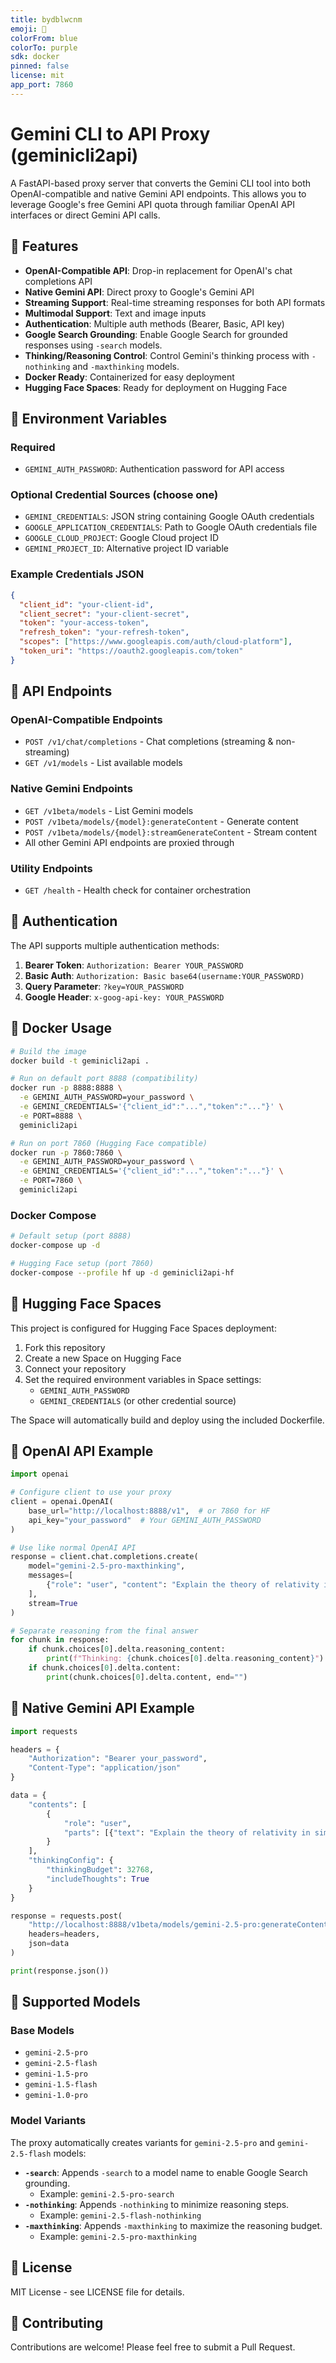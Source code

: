 ```yaml
---
title: bydblwcnm
emoji: 🤖
colorFrom: blue
colorTo: purple
sdk: docker
pinned: false
license: mit
app_port: 7860
---
```


# Gemini CLI to API Proxy (geminicli2api)

A FastAPI-based proxy server that converts the Gemini CLI tool into both OpenAI-compatible and native Gemini API endpoints. This allows you to leverage Google's free Gemini API quota through familiar OpenAI API interfaces or direct Gemini API calls.

## 🚀 Features

- **OpenAI-Compatible API**: Drop-in replacement for OpenAI's chat completions API
- **Native Gemini API**: Direct proxy to Google's Gemini API
- **Streaming Support**: Real-time streaming responses for both API formats
- **Multimodal Support**: Text and image inputs
- **Authentication**: Multiple auth methods (Bearer, Basic, API key)
- **Google Search Grounding**: Enable Google Search for grounded responses using `-search` models.
- **Thinking/Reasoning Control**: Control Gemini's thinking process with `-nothinking` and `-maxthinking` models.
- **Docker Ready**: Containerized for easy deployment
- **Hugging Face Spaces**: Ready for deployment on Hugging Face

## 🔧 Environment Variables

### Required
- `GEMINI_AUTH_PASSWORD`: Authentication password for API access

### Optional Credential Sources (choose one)
- `GEMINI_CREDENTIALS`: JSON string containing Google OAuth credentials
- `GOOGLE_APPLICATION_CREDENTIALS`: Path to Google OAuth credentials file
- `GOOGLE_CLOUD_PROJECT`: Google Cloud project ID
- `GEMINI_PROJECT_ID`: Alternative project ID variable

### Example Credentials JSON
```json
{
  "client_id": "your-client-id",
  "client_secret": "your-client-secret", 
  "token": "your-access-token",
  "refresh_token": "your-refresh-token",
  "scopes": ["https://www.googleapis.com/auth/cloud-platform"],
  "token_uri": "https://oauth2.googleapis.com/token"
}
```

## 📡 API Endpoints

### OpenAI-Compatible Endpoints
- `POST /v1/chat/completions` - Chat completions (streaming & non-streaming)
- `GET /v1/models` - List available models

### Native Gemini Endpoints  
- `GET /v1beta/models` - List Gemini models
- `POST /v1beta/models/{model}:generateContent` - Generate content
- `POST /v1beta/models/{model}:streamGenerateContent` - Stream content
- All other Gemini API endpoints are proxied through

### Utility Endpoints
- `GET /health` - Health check for container orchestration

## 🔐 Authentication

The API supports multiple authentication methods:

1. **Bearer Token**: `Authorization: Bearer YOUR_PASSWORD`
2. **Basic Auth**: `Authorization: Basic base64(username:YOUR_PASSWORD)`
3. **Query Parameter**: `?key=YOUR_PASSWORD`
4. **Google Header**: `x-goog-api-key: YOUR_PASSWORD`

## 🐳 Docker Usage

```bash
# Build the image
docker build -t geminicli2api .

# Run on default port 8888 (compatibility)
docker run -p 8888:8888 \
  -e GEMINI_AUTH_PASSWORD=your_password \
  -e GEMINI_CREDENTIALS='{"client_id":"...","token":"..."}' \
  -e PORT=8888 \
  geminicli2api

# Run on port 7860 (Hugging Face compatible)
docker run -p 7860:7860 \
  -e GEMINI_AUTH_PASSWORD=your_password \
  -e GEMINI_CREDENTIALS='{"client_id":"...","token":"..."}' \
  -e PORT=7860 \
  geminicli2api
```

### Docker Compose

```bash
# Default setup (port 8888)
docker-compose up -d

# Hugging Face setup (port 7860)
docker-compose --profile hf up -d geminicli2api-hf
```

## 🤗 Hugging Face Spaces

This project is configured for Hugging Face Spaces deployment:

1. Fork this repository
2. Create a new Space on Hugging Face
3. Connect your repository
4. Set the required environment variables in Space settings:
   - `GEMINI_AUTH_PASSWORD`
   - `GEMINI_CREDENTIALS` (or other credential source)

The Space will automatically build and deploy using the included Dockerfile.

## 📝 OpenAI API Example

```python
import openai

# Configure client to use your proxy
client = openai.OpenAI(
    base_url="http://localhost:8888/v1",  # or 7860 for HF
    api_key="your_password"  # Your GEMINI_AUTH_PASSWORD
)

# Use like normal OpenAI API
response = client.chat.completions.create(
    model="gemini-2.5-pro-maxthinking",
    messages=[
        {"role": "user", "content": "Explain the theory of relativity in simple terms."}
    ],
    stream=True
)

# Separate reasoning from the final answer
for chunk in response:
    if chunk.choices[0].delta.reasoning_content:
        print(f"Thinking: {chunk.choices[0].delta.reasoning_content}")
    if chunk.choices[0].delta.content:
        print(chunk.choices[0].delta.content, end="")
```

## 🔧 Native Gemini API Example

```python
import requests

headers = {
    "Authorization": "Bearer your_password",
    "Content-Type": "application/json"
}

data = {
    "contents": [
        {
            "role": "user",
            "parts": [{"text": "Explain the theory of relativity in simple terms."}]
        }
    ],
    "thinkingConfig": {
        "thinkingBudget": 32768,
        "includeThoughts": True
    }
}

response = requests.post(
    "http://localhost:8888/v1beta/models/gemini-2.5-pro:generateContent",  # or 7860 for HF
    headers=headers,
    json=data
)

print(response.json())
```

## 🎯 Supported Models

### Base Models
- `gemini-2.5-pro`
- `gemini-2.5-flash`
- `gemini-1.5-pro`
- `gemini-1.5-flash`
- `gemini-1.0-pro`

### Model Variants
The proxy automatically creates variants for `gemini-2.5-pro` and `gemini-2.5-flash` models:

- **`-search`**: Appends `-search` to a model name to enable Google Search grounding.
  - Example: `gemini-2.5-pro-search`
- **`-nothinking`**: Appends `-nothinking` to minimize reasoning steps.
  - Example: `gemini-2.5-flash-nothinking`
- **`-maxthinking`**: Appends `-maxthinking` to maximize the reasoning budget.
  - Example: `gemini-2.5-pro-maxthinking`

## 📄 License

MIT License - see LICENSE file for details.

## 🤝 Contributing

Contributions are welcome! Please feel free to submit a Pull Request.